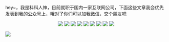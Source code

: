 
hey~，我是科科人神，目前就职于国内一家互联网公司，下面这些文章我会优先发表到我的[公众号](#wechat.png)上，哦对了你们可以加我[微信](#wechat.png)，交个朋友吧


<p align="center">
<a href='#wechat.png'" target="_blank"><img src="https://img.shields.io/static/v1?label=%E7%A7%91%E7%A7%91%E4%BA%BA%E7%A5%9E&message=%E5%85%AC%E4%BC%97%E5%8F%B7&color="></a>
<a href="https://space.bilibili.com/478621088" target="_blank"><img src="https://img.shields.io/static/v1?label=bilibili&message=b%E7%AB%99&color=blue"></a>
<a href="https://www.zhihu.com/people/shgopher" target="_blank"><img src="https://img.shields.io/static/v1?label=zhihu&message=%E7%9F%A5%E4%B9%8E&color=blue"></a>
<a href="https://juejin.cn/user/2682464104362557" target="_blank"><img src="https://img.shields.io/static/v1?label=juejin&message=%E6%8E%98%E9%87%91&color=blue"></a>
<a href="https://blog.csdn.net/zyfljxzby" target="_blank"><img src="https://img.shields.io/static/v1?label=csdn&message=CSDN&color=red"></a>
<a href="https://www.jianshu.com/u/ceaf3687b2bc" target="_blank"><img src="https://img.shields.io/static/v1?label=jianshu&message=%E7%AE%80%E4%B9%A6&color=red"></a>
<a href="https://www.toutiao.com/c/user/token/MS4wLjABAAAAIGeO1-kCUelF-G8GW3AvJlrEL7tiO24WHJmnX4nV1bs" target="_blank"><img src="https://img.shields.io/static/v1?label=toutiao&message=%E5%A4%B4%E6%9D%A1&color=red"></a>
<a target="_blank"><img src="https://img.shields.io/static/v1?label=cnblogs&message=%E5%8D%9A%E5%AE%A2%E5%9B%AD&color=red"></a>
<a href="https://my.oschina.net/shgopher" target="_blank"><img src="https://img.shields.io/static/v1?label=oschina&message=%E5%BC%80%E6%BA%90%E4%B8%AD%E5%9B%BD&color=green"></a>
</p>


![](https://wx1.sinaimg.cn/large/7435fc79ly1gtsfkrp3eqj22vacn1e85.jpg)
